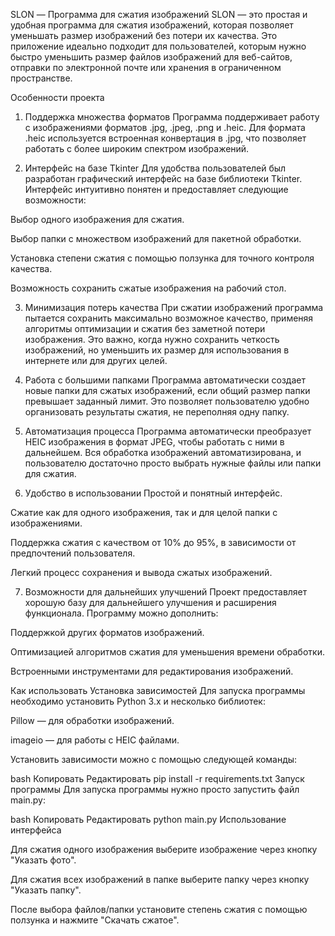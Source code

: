 SLON — Программа для сжатия изображений
SLON — это простая и удобная программа для сжатия изображений, которая позволяет уменьшать размер изображений без потери их качества. Это приложение идеально подходит для пользователей, которым нужно быстро уменьшить размер файлов изображений для веб-сайтов, отправки по электронной почте или хранения в ограниченном пространстве.

Особенности проекта
1. Поддержка множества форматов
Программа поддерживает работу с изображениями форматов .jpg, .jpeg, .png и .heic. Для формата .heic используется встроенная конвертация в .jpg, что позволяет работать с более широким спектром изображений.

2. Интерфейс на базе Tkinter
Для удобства пользователей был разработан графический интерфейс на базе библиотеки Tkinter. Интерфейс интуитивно понятен и предоставляет следующие возможности:

Выбор одного изображения для сжатия.

Выбор папки с множеством изображений для пакетной обработки.

Установка степени сжатия с помощью ползунка для точного контроля качества.

Возможность сохранить сжатые изображения на рабочий стол.

3. Минимизация потерь качества
При сжатии изображений программа пытается сохранить максимально возможное качество, применяя алгоритмы оптимизации и сжатия без заметной потери изображения. Это важно, когда нужно сохранить четкость изображений, но уменьшить их размер для использования в интернете или для других целей.

4. Работа с большими папками
Программа автоматически создает новые папки для сжатых изображений, если общий размер папки превышает заданный лимит. Это позволяет пользователю удобно организовать результаты сжатия, не переполняя одну папку.

5. Автоматизация процесса
Программа автоматически преобразует HEIC изображения в формат JPEG, чтобы работать с ними в дальнейшем. Вся обработка изображений автоматизирована, и пользователю достаточно просто выбрать нужные файлы или папки для сжатия.

6. Удобство в использовании
Простой и понятный интерфейс.

Сжатие как для одного изображения, так и для целой папки с изображениями.

Поддержка сжатия с качеством от 10% до 95%, в зависимости от предпочтений пользователя.

Легкий процесс сохранения и вывода сжатых изображений.

7. Возможности для дальнейших улучшений
Проект предоставляет хорошую базу для дальнейшего улучшения и расширения функционала. Программу можно дополнить:

Поддержкой других форматов изображений.

Оптимизацией алгоритмов сжатия для уменьшения времени обработки.

Встроенными инструментами для редактирования изображений.

Как использовать
Установка зависимостей Для запуска программы необходимо установить Python 3.x и несколько библиотек:

Pillow — для обработки изображений.

imageio — для работы с HEIC файлами.

Установить зависимости можно с помощью следующей команды:

bash
Копировать
Редактировать
pip install -r requirements.txt
Запуск программы Для запуска программы нужно просто запустить файл main.py:

bash
Копировать
Редактировать
python main.py
Использование интерфейса

Для сжатия одного изображения выберите изображение через кнопку "Указать фото".

Для сжатия всех изображений в папке выберите папку через кнопку "Указать папку".

После выбора файлов/папки установите степень сжатия с помощью ползунка и нажмите "Скачать сжатое".
